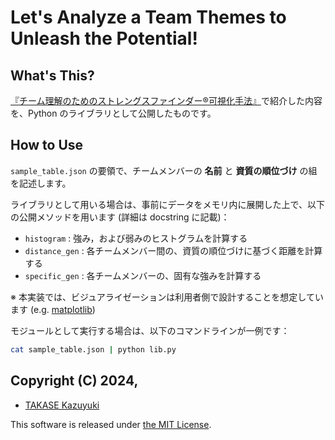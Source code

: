 Let's Analyze a Team Themes to Unleash the Potential!
===============================================================================

## What's This?

[『チーム理解のためのストレングスファインダー®可視化手法』](https://creators-note.chatwork.com/entry/2023/12/07/110000)で紹介した内容を、Python のライブラリとして公開したものです。


## How to Use

`sample_table.json` の要領で、チームメンバーの **名前** と **資質の順位づけ** の組を記述します。

ライブラリとして用いる場合は、事前にデータをメモリ内に展開した上で、以下の公開メソッドを用います (詳細は docstring に記載)：

- `histogram` : 強み，および弱みのヒストグラムを計算する
- `distance_gen` : 各チームメンバー間の、資質の順位づけに基づく距離を計算する
- `specific_gen` : 各チームメンバーの、固有な強みを計算する

※ 本実装では、ビジュアライゼーションは利用者側で設計することを想定しています (e.g. [matplotlib](https://matplotlib.org/))

モジュールとして実行する場合は、以下のコマンドラインが一例です：

```sh
cat sample_table.json | python lib.py
```


## Copyright (C) 2024,

- [TAKASE Kazuyuki](https://github.com/Guvalif)

This software is released under [the MIT License](http://opensource.org/licenses/mit-license.php).
